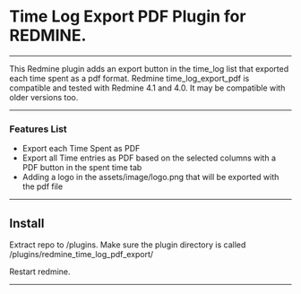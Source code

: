 # Time Log Export PDF Plugin for REDMINE.

***

This Redmine plugin adds an export button in the time_log list that exported each time spent as a pdf format.
Redmine time_log_export_pdf is compatible and tested with Redmine 4.1 and 4.0. It may be compatible with older versions too.

***
### Features List
* Export each Time Spent as PDF 
* Export all Time entries as PDF based on the selected columns with a PDF button in the spent time tab 
* Adding a logo in the assets/image/logo.png that will be exported with the pdf file
***
## Install
Extract repo to <redmine>/plugins. Make sure the plugin directory is called <redmine>/plugins/redmine_time_log_pdf_export/
 
Restart redmine.
***

